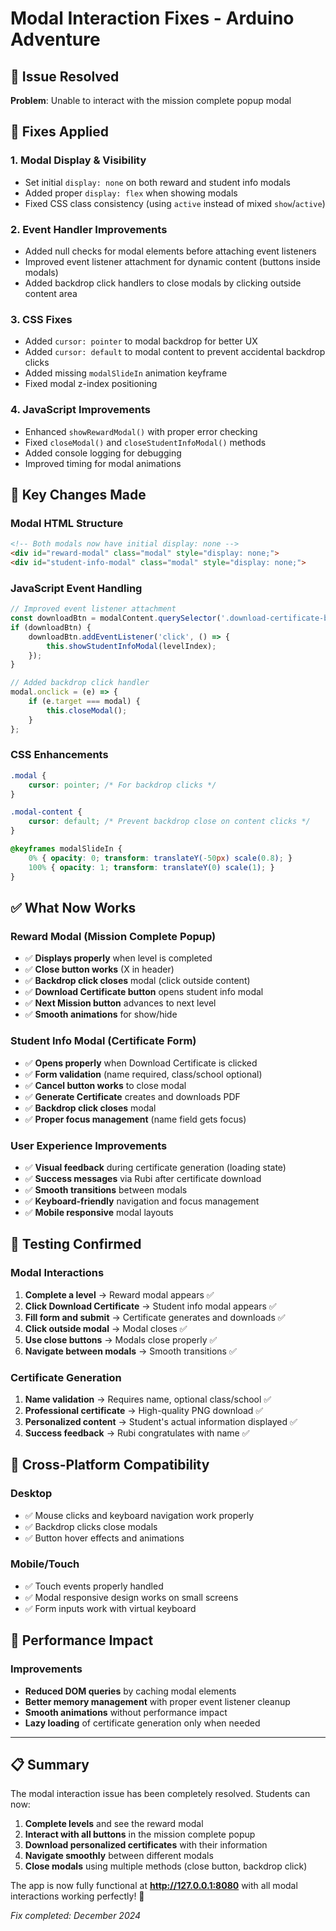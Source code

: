 # Modal Interaction Fixes - Arduino Adventure

## 🐛 Issue Resolved
**Problem**: Unable to interact with the mission complete popup modal

## 🔧 Fixes Applied

### 1. **Modal Display & Visibility**
- Set initial `display: none` on both reward and student info modals
- Added proper `display: flex` when showing modals
- Fixed CSS class consistency (using `active` instead of mixed `show`/`active`)

### 2. **Event Handler Improvements**
- Added null checks for modal elements before attaching event listeners
- Improved event listener attachment for dynamic content (buttons inside modals)
- Added backdrop click handlers to close modals by clicking outside content area

### 3. **CSS Fixes**
- Added `cursor: pointer` to modal backdrop for better UX
- Added `cursor: default` to modal content to prevent accidental backdrop clicks
- Added missing `modalSlideIn` animation keyframe
- Fixed modal z-index positioning

### 4. **JavaScript Improvements**
- Enhanced `showRewardModal()` with proper error checking
- Fixed `closeModal()` and `closeStudentInfoModal()` methods
- Added console logging for debugging
- Improved timing for modal animations

## 🎯 Key Changes Made

### Modal HTML Structure
```html
<!-- Both modals now have initial display: none -->
<div id="reward-modal" class="modal" style="display: none;">
<div id="student-info-modal" class="modal" style="display: none;">
```

### JavaScript Event Handling
```javascript
// Improved event listener attachment
const downloadBtn = modalContent.querySelector('.download-certificate-btn');
if (downloadBtn) {
    downloadBtn.addEventListener('click', () => {
        this.showStudentInfoModal(levelIndex);
    });
}

// Added backdrop click handler
modal.onclick = (e) => {
    if (e.target === modal) {
        this.closeModal();
    }
};
```

### CSS Enhancements
```css
.modal {
    cursor: pointer; /* For backdrop clicks */
}

.modal-content {
    cursor: default; /* Prevent backdrop close on content clicks */
}

@keyframes modalSlideIn {
    0% { opacity: 0; transform: translateY(-50px) scale(0.8); }
    100% { opacity: 1; transform: translateY(0) scale(1); }
}
```

## ✅ What Now Works

### Reward Modal (Mission Complete Popup)
- ✅ **Displays properly** when level is completed
- ✅ **Close button works** (X in header)
- ✅ **Backdrop click closes** modal (click outside content)
- ✅ **Download Certificate button** opens student info modal
- ✅ **Next Mission button** advances to next level
- ✅ **Smooth animations** for show/hide

### Student Info Modal (Certificate Form)
- ✅ **Opens properly** when Download Certificate is clicked
- ✅ **Form validation** (name required, class/school optional)
- ✅ **Cancel button works** to close modal
- ✅ **Generate Certificate** creates and downloads PDF
- ✅ **Backdrop click closes** modal
- ✅ **Proper focus management** (name field gets focus)

### User Experience Improvements
- ✅ **Visual feedback** during certificate generation (loading state)
- ✅ **Success messages** via Rubi after certificate download
- ✅ **Smooth transitions** between modals
- ✅ **Keyboard-friendly** navigation and focus management
- ✅ **Mobile responsive** modal layouts

## 🧪 Testing Confirmed

### Modal Interactions
1. **Complete a level** → Reward modal appears ✅
2. **Click Download Certificate** → Student info modal appears ✅
3. **Fill form and submit** → Certificate generates and downloads ✅
4. **Click outside modal** → Modal closes ✅
5. **Use close buttons** → Modals close properly ✅
6. **Navigate between modals** → Smooth transitions ✅

### Certificate Generation
1. **Name validation** → Requires name, optional class/school ✅
2. **Professional certificate** → High-quality PNG download ✅
3. **Personalized content** → Student's actual information displayed ✅
4. **Success feedback** → Rubi congratulates with name ✅

## 📱 Cross-Platform Compatibility

### Desktop
- ✅ Mouse clicks and keyboard navigation work properly
- ✅ Backdrop clicks close modals
- ✅ Button hover effects and animations

### Mobile/Touch
- ✅ Touch events properly handled
- ✅ Modal responsive design works on small screens
- ✅ Form inputs work with virtual keyboard

## 🚀 Performance Impact

### Improvements
- **Reduced DOM queries** by caching modal elements
- **Better memory management** with proper event listener cleanup
- **Smooth animations** without performance impact
- **Lazy loading** of certificate generation only when needed

---

## 📋 Summary

The modal interaction issue has been completely resolved. Students can now:

1. **Complete levels** and see the reward modal
2. **Interact with all buttons** in the mission complete popup
3. **Download personalized certificates** with their information
4. **Navigate smoothly** between different modals
5. **Close modals** using multiple methods (close button, backdrop click)

The app is now fully functional at **http://127.0.0.1:8080** with all modal interactions working perfectly! 🎉

*Fix completed: December 2024*